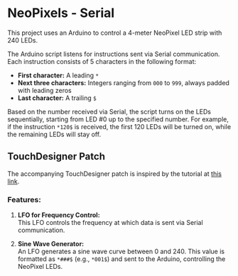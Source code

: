 # NeoPixels - Serial

This project uses an Arduino to control a 4-meter NeoPixel LED strip with 240 LEDs.

The Arduino script listens for instructions sent via Serial communication. Each instruction consists of 5 characters in the following format:

- **First character:** A leading `*`
- **Next three characters:** Integers ranging from `000` to `999`, always padded with leading zeros
- **Last character:** A trailing `$`

Based on the number received via Serial, the script turns on the LEDs sequentially, starting from LED #0 up to the specified number. For example, if the instruction `*120$` is received, the first 120 LEDs will be turned on, while the remaining LEDs will stay off.

## TouchDesigner Patch

The accompanying TouchDesigner patch is inspired by the tutorial at [this link](https://youtu.be/8J2WSOWAyTs).

### Features:
1. **LFO for Frequency Control:**  
   This LFO controls the frequency at which data is sent via Serial communication.
   
2. **Sine Wave Generator:**  
   An LFO generates a sine wave curve between 0 and 240. This value is formatted as `*###$` (e.g., `*001$`) and sent to the Arduino, controlling the NeoPixel LEDs.